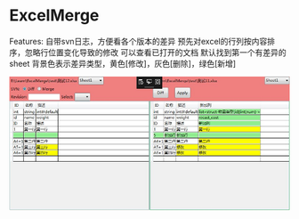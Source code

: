 # ExcelMerge

Features:
    自带svn日志，方便看各个版本的差异
    预先对excel的行列按内容排序，忽略行位置变化导致的修改
    可以查看已打开的文档
    默认找到第一个有差异的sheet
    背景色表示差异类型，黄色[修改]，灰色[删除]，绿色[新增]

![demo](demo.jpg)